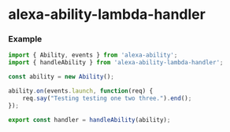 # alexa-ability-lambda-handler

### Example

```js
import { Ability, events } from 'alexa-ability';
import { handleAbility } from 'alexa-ability-lambda-handler';

const ability = new Ability();

ability.on(events.launch, function(req) {
    req.say("Testing testing one two three.").end();
});

export const handler = handleAbility(ability);
```
